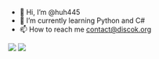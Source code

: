 - 👋 Hi, I’m @huh445
- 🌱 I’m currently learning Python and C#
- 📫 How to reach me contact@discok.org

[![](https://github-readme-stats.vercel.app/api?username=huh445)](https://github.com/anuraghazra/github-readme-stats)
![](https://github-readme-streak-stats.herokuapp.com/?user=huh445&theme=dark&hide_border=false)
<!---
huh445/huh445 is a ✨ special ✨ repository because its `README.md` (this file) appears on your GitHub profile.
You can click the Preview link to take a look at your changes.
--->
